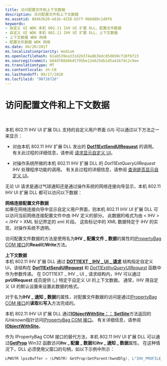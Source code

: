 ```yaml
---
title: 访问配置文件和上下文数据
description: 访问配置文件和上下文数据
ms.assetid: 88463b20-e61b-4258-b5ff-9b6880c1d0f6
keywords:
- 自定义 UI WDK 本机 802.11 IHV UI 扩展 DLL，配置文件数据
- 自定义 UI WDK 本机 802.11 IHV UI 扩展 DLL，上下文数据
- 上下文数据 WDK 网络
- 配置文件数据 WDK 网络
ms.date: 04/20/2017
ms.localizationpriority: medium
ms.openlocfilehash: 61ab539ea331d26374a863bdc85d650cf20fbf23
ms.sourcegitcommit: b84d760d4b45795be12e625db1d5a4167dc2c9ee
ms.translationtype: MT
ms.contentlocale: zh-CN
ms.lasthandoff: 09/17/2020
ms.locfileid: "90716726"
---
```

# <a name="accessing-profile-and-context-data"></a>访问配置文件和上下文数据




 

本机 802.11 IHV UI 扩展 DLL 支持的自定义用户界面 (UI) 可以通过以下方法之一来显示：

-   对由本机 802.11 IHV 扩展 DLL 发出的 [**Dot11ExtSendUIRequest**](/windows-hardware/drivers/ddi/wlanihv/nc-wlanihv-dot11ext_send_ui_request) 的调用。 有关此过程的详细信息，请参阅 [请求显示自定义 UI](requesting-the-display-of-a-custom-ui.md)。

-   对操作系统所做的本机 802.11 IHV 扩展 DLL 的 *Dot11ExtQueryUIRequest* IHV 处理程序功能的调用。 有关此过程的详细信息，请参阅 [查询是否显示自定义 UI](querying-for-the-display-of-a-custom-ui.md)。

无论 UI 请求是通过气球通知还是通过操作系统的网络连接向导显示，本机 802.11 IHV UI 扩展 DLL 都可以访问以下数据：

<a href="" id="network-connection-profile-data"></a>**网络连接配置文件数据**  
如果在网络连接向导中显示自定义用户界面，则本机 802.11 IHV UI 扩展 DLL 可以访问当前网络连接配置文件中由 IHV 定义的部分。 此数据的格式为由 &lt; IHV &gt; &lt; /IHV &gt; XML 标记界定的 xml 片段。 这些标记中的 XML 数据特定于 IHV 的实现，对操作系统不透明。

访问配置文件数据的方法是使用名为**IHV \_ 配置文件 \_ 数据**的属性的[IPropertyBag COM 接口](https://go.microsoft.com/fwlink/p/?linkid=56610)的**Read**和**Write**方法。

<a href="" id="context-data"></a>**上下文数据**  
本机 802.11 IHV 扩展 DLL 通过 [**DOT11EXT \_ IHV \_ UI \_ 请求**](/windows-hardware/drivers/ddi/wlanihv/ns-wlanihv-_dot11ext_ihv_ui_request) 结构指定自定义 Ui，该结构在 [**Dot11ExtSendUIRequest**](/windows-hardware/drivers/ddi/wlanihv/nc-wlanihv-dot11ext_send_ui_request) 和 [*Dot11ExtIhvQueryUIRequest*](/windows-hardware/drivers/ddi/wlanihv/nc-wlanihv-dot11extihv_query_ui_request) 函数中作为参数传递。 在 DOT11EXT \_ IHV \_ UI \_ 请求结构内，IHV 可以通过 **pvUIRequest** 成员提供 (，) 特定于自定义 UI 的上下文数据。 通常，IHV 用自定义 UI 的默认设置来设置此数据的格式。

对于名为**IHV \_ 通知 \_ 数据**的属性，对配置文件数据的访问是通过[IPropertyBag COM 接口](https://go.microsoft.com/fwlink/p/?linkid=56610)的**读取**和**写入**方法完成的。

本机 802.11 IHV UI 扩展 DLL 通过[**IObjectWithSite：： SetSite**](/windows/win32/api/ocidl/nf-ocidl-iobjectwithsite-setsite)方法返回的*IUnknown*指针访问[IPropertyBag COM 接口](https://go.microsoft.com/fwlink/p/?linkid=56610)。 有关详细信息，请参阅 [**IObjectWithSite**](/windows/win32/api/ocidl/nn-ocidl-iobjectwithsite)。

作为 IPropertyBag COM 接口的替代方法，本机 802.11 IHV UI 扩展 DLL 可以通过[**GetProp**](/windows/win32/api/winuser/nf-winuser-getpropa) Win32 函数访问**ihv \_ 配置 \_ 数据**和**ihv \_ 通知 \_ 数据**属性。 在这种情况下，DLL 必须使用父窗口的句柄，如以下示例中所示：

```C++
LPWSTR lpszBuffer = (LPWSTR) GetProp(GetParent(hwndDlg), L"IHV_PROFILE_DATA");
```

 

 